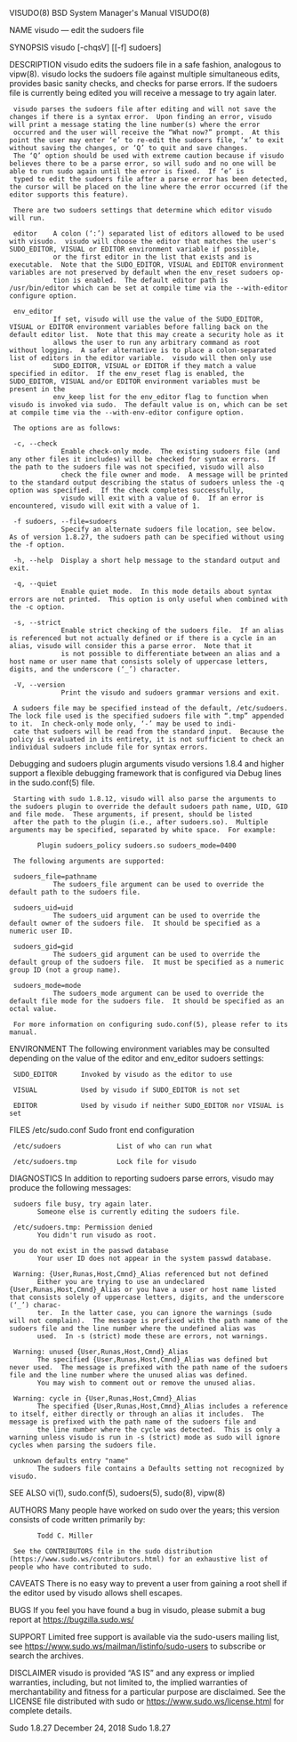 VISUDO(8)                                                                                BSD System Manager's Manual                                                                                VISUDO(8)

NAME
     visudo — edit the sudoers file

SYNOPSIS
     visudo [-chqsV] [[-f] sudoers]

DESCRIPTION
     visudo edits the sudoers file in a safe fashion, analogous to vipw(8).  visudo locks the sudoers file against multiple simultaneous edits, provides basic sanity checks, and checks for parse errors.
     If the sudoers file is currently being edited you will receive a message to try again later.

     visudo parses the sudoers file after editing and will not save the changes if there is a syntax error.  Upon finding an error, visudo will print a message stating the line number(s) where the error
     occurred and the user will receive the “What now?” prompt.  At this point the user may enter ‘e’ to re-edit the sudoers file, ‘x’ to exit without saving the changes, or ‘Q’ to quit and save changes.
     The ‘Q’ option should be used with extreme caution because if visudo believes there to be a parse error, so will sudo and no one will be able to run sudo again until the error is fixed.  If ‘e’ is
     typed to edit the sudoers file after a parse error has been detected, the cursor will be placed on the line where the error occurred (if the editor supports this feature).

     There are two sudoers settings that determine which editor visudo will run.

     editor    A colon (‘:’) separated list of editors allowed to be used with visudo.  visudo will choose the editor that matches the user's SUDO_EDITOR, VISUAL or EDITOR environment variable if possible,
               or the first editor in the list that exists and is executable.  Note that the SUDO_EDITOR, VISUAL and EDITOR environment variables are not preserved by default when the env_reset sudoers op‐
               tion is enabled.  The default editor path is /usr/bin/editor which can be set at compile time via the --with-editor configure option.

     env_editor
               If set, visudo will use the value of the SUDO_EDITOR, VISUAL or EDITOR environment variables before falling back on the default editor list.  Note that this may create a security hole as it
               allows the user to run any arbitrary command as root without logging.  A safer alternative is to place a colon-separated list of editors in the editor variable.  visudo will then only use
               SUDO_EDITOR, VISUAL or EDITOR if they match a value specified in editor.  If the env_reset flag is enabled, the SUDO_EDITOR, VISUAL and/or EDITOR environment variables must be present in the
               env_keep list for the env_editor flag to function when visudo is invoked via sudo.  The default value is on, which can be set at compile time via the --with-env-editor configure option.

     The options are as follows:

     -c, --check
                 Enable check-only mode.  The existing sudoers file (and any other files it includes) will be checked for syntax errors.  If the path to the sudoers file was not specified, visudo will also
                 check the file owner and mode.  A message will be printed to the standard output describing the status of sudoers unless the -q option was specified.  If the check completes successfully,
                 visudo will exit with a value of 0.  If an error is encountered, visudo will exit with a value of 1.

     -f sudoers, --file=sudoers
                 Specify an alternate sudoers file location, see below.  As of version 1.8.27, the sudoers path can be specified without using the -f option.

     -h, --help  Display a short help message to the standard output and exit.

     -q, --quiet
                 Enable quiet mode.  In this mode details about syntax errors are not printed.  This option is only useful when combined with the -c option.

     -s, --strict
                 Enable strict checking of the sudoers file.  If an alias is referenced but not actually defined or if there is a cycle in an alias, visudo will consider this a parse error.  Note that it
                 is not possible to differentiate between an alias and a host name or user name that consists solely of uppercase letters, digits, and the underscore (‘_’) character.

     -V, --version
                 Print the visudo and sudoers grammar versions and exit.

     A sudoers file may be specified instead of the default, /etc/sudoers.  The lock file used is the specified sudoers file with “.tmp” appended to it.  In check-only mode only, ‘-’ may be used to indi‐
     cate that sudoers will be read from the standard input.  Because the policy is evaluated in its entirety, it is not sufficient to check an individual sudoers include file for syntax errors.

   Debugging and sudoers plugin arguments
     visudo versions 1.8.4 and higher support a flexible debugging framework that is configured via Debug lines in the sudo.conf(5) file.

     Starting with sudo 1.8.12, visudo will also parse the arguments to the sudoers plugin to override the default sudoers path name, UID, GID and file mode.  These arguments, if present, should be listed
     after the path to the plugin (i.e., after sudoers.so).  Multiple arguments may be specified, separated by white space.  For example:

           Plugin sudoers_policy sudoers.so sudoers_mode=0400

     The following arguments are supported:

     sudoers_file=pathname
               The sudoers_file argument can be used to override the default path to the sudoers file.

     sudoers_uid=uid
               The sudoers_uid argument can be used to override the default owner of the sudoers file.  It should be specified as a numeric user ID.

     sudoers_gid=gid
               The sudoers_gid argument can be used to override the default group of the sudoers file.  It must be specified as a numeric group ID (not a group name).

     sudoers_mode=mode
               The sudoers_mode argument can be used to override the default file mode for the sudoers file.  It should be specified as an octal value.

     For more information on configuring sudo.conf(5), please refer to its manual.

ENVIRONMENT
     The following environment variables may be consulted depending on the value of the editor and env_editor sudoers settings:

     SUDO_EDITOR      Invoked by visudo as the editor to use

     VISUAL           Used by visudo if SUDO_EDITOR is not set

     EDITOR           Used by visudo if neither SUDO_EDITOR nor VISUAL is set

FILES
     /etc/sudo.conf            Sudo front end configuration

     /etc/sudoers              List of who can run what

     /etc/sudoers.tmp          Lock file for visudo

DIAGNOSTICS
     In addition to reporting sudoers parse errors, visudo may produce the following messages:

     sudoers file busy, try again later.
           Someone else is currently editing the sudoers file.

     /etc/sudoers.tmp: Permission denied
           You didn't run visudo as root.

     you do not exist in the passwd database
           Your user ID does not appear in the system passwd database.

     Warning: {User,Runas,Host,Cmnd}_Alias referenced but not defined
           Either you are trying to use an undeclared {User,Runas,Host,Cmnd}_Alias or you have a user or host name listed that consists solely of uppercase letters, digits, and the underscore (‘_’) charac‐
           ter.  In the latter case, you can ignore the warnings (sudo will not complain).  The message is prefixed with the path name of the sudoers file and the line number where the undefined alias was
           used.  In -s (strict) mode these are errors, not warnings.

     Warning: unused {User,Runas,Host,Cmnd}_Alias
           The specified {User,Runas,Host,Cmnd}_Alias was defined but never used.  The message is prefixed with the path name of the sudoers file and the line number where the unused alias was defined.
           You may wish to comment out or remove the unused alias.

     Warning: cycle in {User,Runas,Host,Cmnd}_Alias
           The specified {User,Runas,Host,Cmnd}_Alias includes a reference to itself, either directly or through an alias it includes.  The message is prefixed with the path name of the sudoers file and
           the line number where the cycle was detected.  This is only a warning unless visudo is run in -s (strict) mode as sudo will ignore cycles when parsing the sudoers file.

     unknown defaults entry "name"
           The sudoers file contains a Defaults setting not recognized by visudo.

SEE ALSO
     vi(1), sudo.conf(5), sudoers(5), sudo(8), vipw(8)

AUTHORS
     Many people have worked on sudo over the years; this version consists of code written primarily by:

           Todd C. Miller

     See the CONTRIBUTORS file in the sudo distribution (https://www.sudo.ws/contributors.html) for an exhaustive list of people who have contributed to sudo.

CAVEATS
     There is no easy way to prevent a user from gaining a root shell if the editor used by visudo allows shell escapes.

BUGS
     If you feel you have found a bug in visudo, please submit a bug report at https://bugzilla.sudo.ws/

SUPPORT
     Limited free support is available via the sudo-users mailing list, see https://www.sudo.ws/mailman/listinfo/sudo-users to subscribe or search the archives.

DISCLAIMER
     visudo is provided “AS IS” and any express or implied warranties, including, but not limited to, the implied warranties of merchantability and fitness for a particular purpose are disclaimed.  See the
     LICENSE file distributed with sudo or https://www.sudo.ws/license.html for complete details.

Sudo 1.8.27                                                                                   December 24, 2018                                                                                   Sudo 1.8.27
